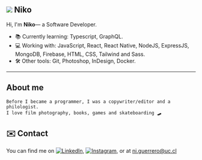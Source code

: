 ## <img src="https://img.icons8.com/clouds/100/000000/cat.png"/> Niko

Hi, I'm **Niko**— a Software Developer.

- 📚 Currently learning: Typescript, GraphQL.
- 💻 Working with: JavaScript, React, React Native, NodeJS, ExpressJS, MongoDB, Firebase, HTML, CSS, Tailwind and Sass.
- 🛠 Other tools: Git, Photoshop, InDesign, Docker.
---

## About me

```
Before I became a programmer, I was a copywriter/editor and a philologist.
I love film photography, books, games and skateboarding 🛹 
```
## ✉️ Contact

<!-- Actual text -->

You can find me on [![LinkedIn][1.2]][1], [![Instagram][2.2]][2], or at ni.guerrero@uc.cl

<!-- Icons -->

[1.2]: https://img.icons8.com/dusk/32/000000/linkedin.png
[2.2]: https://img.icons8.com/dusk/32/000000/instagram-new.png

<!-- Links to your social media accounts -->

[1]: https://www.linkedin.com/in/nikoguerrero/
[2]: https://www.instagram.com/vekid/

<!--
**nikoguerrero/nikoguerrero** is a ✨ _special_ ✨ repository because its `README.md` (this file) appears on your GitHub profile.

Here are some ideas to get you started:

- 🔭 I’m currently working on ...
- 🌱 I’m currently learning ...
- 👯 I’m looking to collaborate on ...
- 🤔 I’m looking for help with ...
- 💬 Ask me about ...
- 📫 How to reach me: ...
- 😄 Pronouns: ...
- ⚡ Fun fact: ...
-->
